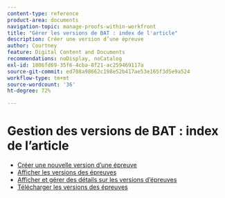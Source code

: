 ```yaml
---
content-type: reference
product-area: documents
navigation-topic: manage-proofs-within-workfront
title: "Gérer les versions de BAT : index de l'article"
description: Créer une version d’une épreuve
author: Courtney
feature: Digital Content and Documents
recommendations: noDisplay, noCatalog
exl-id: 1806fd69-35f6-4cba-8f21-ac259469117a
source-git-commit: ed708a98662c198e52b417ae53e165f3d5e9a524
workflow-type: tm+mt
source-wordcount: '36'
ht-degree: 72%

---
```


# Gestion des versions de BAT : index de l’article

* [Créer une nouvelle version d’une épreuve](../../../../review-and-approve-work/proofing/managing-proofs-within-workfront/create-new-proof-version.md)
* [Afficher les versions des épreuves](../../../../review-and-approve-work/proofing/managing-proofs-within-workfront/manage-proof-versions/view-proof-versions.md)
* [Afficher et gérer des détails sur les versions d’épreuves](../../../../review-and-approve-work/proofing/managing-proofs-within-workfront/manage-proof-versions/view-version-details.md)
* [Télécharger les versions des épreuves](../../../../review-and-approve-work/proofing/managing-proofs-within-workfront/manage-proof-versions/download-versions.md)
